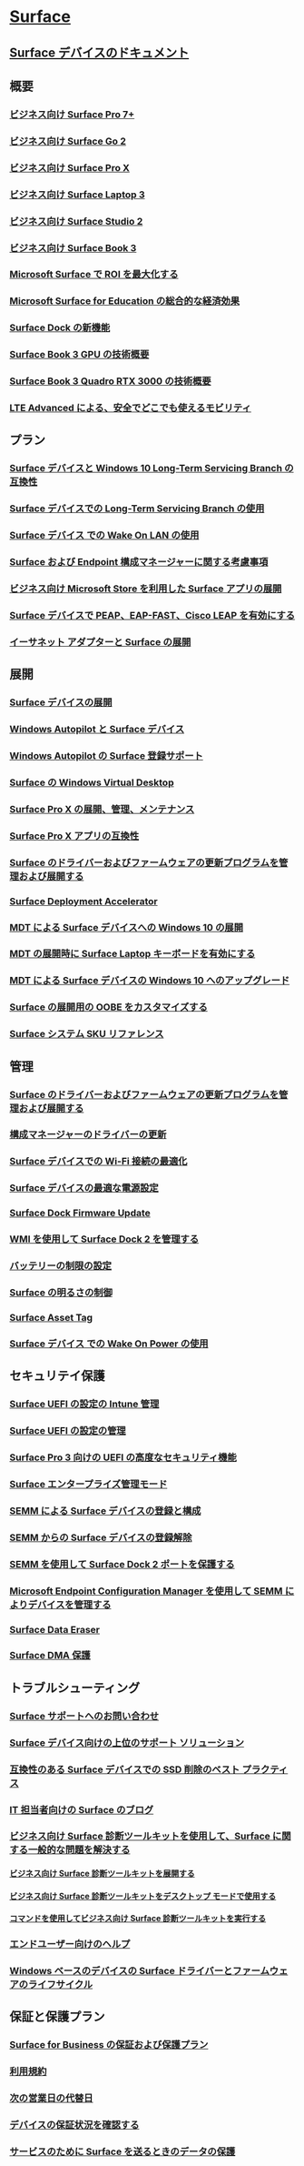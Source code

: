 # [Surface](index.yml)

## [Surface デバイスのドキュメント](get-started.yml)

## 概要

### [ビジネス向け Surface Pro 7+](https://www.microsoft.com/surface/business/surface-pro-7-plus)
### [ビジネス向け Surface Go 2](https://www.microsoft.com/surface/business/surface-go-2)
### [ビジネス向け Surface Pro X](https://www.microsoft.com/surface/business/surface-pro-x)
### [ビジネス向け Surface Laptop 3](https://www.microsoft.com/surface/business/surface-laptop-3)
### [ビジネス向け Surface Studio 2](https://www.microsoft.com/surface/business/surface-studio-2)
### [ビジネス向け Surface Book 3](https://www.microsoft.com/surface/business/surface-book-3)
### [Microsoft Surface で ROI を最大化する](forrester-tei-study.md)
### [Microsoft Surface for Education の総合的な経済効果](forrester-tei-edu-study.md)
### [Surface Dock の新機能](surface-dock-whats-new.md)
### [Surface Book 3 GPU の技術概要](surface-book-GPU-overview.md)
### [Surface Book 3 Quadro RTX 3000 の技術概要](surface-book-quadro.md)
### [LTE Advanced による、安全でどこでも使えるモビリティ](https://www.microsoft.com/surface/business/lte-laptops-and-tablets)

## プラン

### [Surface デバイスと Windows 10 Long-Term Servicing Branch の互換性](surface-device-compatibility-with-windows-10-ltsc.md)
### [Surface デバイスでの Long-Term Servicing Branch の使用](ltsb-for-surface.md)
### [Surface デバイス での Wake On LAN の使用](wake-on-lan-for-surface-devices.md)
### [Surface および Endpoint 構成マネージャーに関する考慮事項](considerations-for-surface-and-system-center-configuration-manager.md)
### [ビジネス向け Microsoft Store を利用した Surface アプリの展開](deploy-surface-app-with-windows-store-for-business.md)
### [Surface デバイスで PEAP、EAP-FAST、Cisco LEAP を有効にする](enable-peap-eap-fast-and-cisco-leap-on-surface-devices.md)
### [イーサネット アダプターと Surface の展開](ethernet-adapters-and-surface-device-deployment.md)

## 展開

### [Surface デバイスの展開](deploy.md)
### [Windows Autopilot と Surface デバイス](windows-autopilot-and-surface-devices.md)
### [Windows Autopilot の Surface 登録サポート](surface-autopilot-registration-support.md)
### [Surface の Windows Virtual Desktop](windows-virtual-desktop-surface.md)
### [Surface Pro X の展開、管理、メンテナンス](surface-pro-arm-app-management.md)
### [Surface Pro X アプリの互換性](surface-pro-arm-app-performance.md)
### [Surface のドライバーおよびファームウェアの更新プログラムを管理および展開する](manage-surface-driver-and-firmware-updates.md)
### [Surface Deployment Accelerator](microsoft-surface-deployment-accelerator.md)
### [MDT による Surface デバイスへの Windows 10 の展開](deploy-windows-10-to-surface-devices-with-mdt.md)
### [MDT の展開時に Surface Laptop キーボードを有効にする](enable-surface-keyboard-for-windows-pe-deployment.md)
### [MDT による Surface デバイスの Windows 10 へのアップグレード](upgrade-surface-devices-to-windows-10-with-mdt.md)
### [Surface の展開用の OOBE をカスタマイズする](customize-the-oobe-for-surface-deployments.md)
### [Surface システム SKU リファレンス](surface-system-sku-reference.md)

## 管理

### [Surface のドライバーおよびファームウェアの更新プログラムを管理および展開する](manage-surface-driver-and-firmware-updates.md)
### [構成マネージャーのドライバーの更新](manage-surface-driver-updates-configuration-manager.md)
### [Surface デバイスでの Wi-Fi 接続の最適化](surface-wireless-connect.md)
### [Surface デバイスの最適な電源設定](maintain-optimal-power-settings-on-Surface-devices.md)
### [Surface Dock Firmware Update](surface-dock-firmware-update.md)
### [WMI を使用して Surface Dock 2 を管理する](surface-dock2-wmi.md)
### [バッテリーの制限の設定](battery-limit.md)
### [Surface の明るさの制御](microsoft-surface-brightness-control.md)
### [Surface Asset Tag](assettag.md)
### [Surface デバイス での Wake On Power の使用](wake-on-power-for-surface.md)

## セキュリテイ保護

### [Surface UEFI の設定の Intune 管理](surface-manage-dfci-guide.md)
### [Surface UEFI の設定の管理](manage-surface-uefi-settings.md)
### [Surface Pro 3 向けの UEFI の高度なセキュリティ機能](advanced-uefi-security-features-for-surface-pro-3.md)
### [Surface エンタープライズ管理モード](surface-enterprise-management-mode.md)
### [SEMM による Surface デバイスの登録と構成](enroll-and-configure-surface-devices-with-semm.md)
### [SEMM からの Surface デバイスの登録解除](unenroll-surface-devices-from-semm.md)
### [SEMM を使用して Surface Dock 2 ポートを保護する](secure-surface-dock-ports-semm.md)
### [Microsoft Endpoint Configuration Manager を使用して SEMM によりデバイスを管理する](use-system-center-configuration-manager-to-manage-devices-with-semm.md)
### [Surface Data Eraser](microsoft-surface-data-eraser.md)
### [Surface DMA 保護](dma-protect.md)

## トラブルシューティング
### [Surface サポートへのお問い合わせ](contact-surface-support.md)
### [Surface デバイス向けの上位のサポート ソリューション](support-solutions-surface.md)
### [互換性のある Surface デバイスでの SSD 削除のベスト プラクティス](surface-ssd-removal-guide.md)
### [IT 担当者向けの Surface のブログ](https://techcommunity.microsoft.com/t5/surface-it-pro-blog/bg-p/SurfaceITPro)
### [ビジネス向け Surface 診断ツールキットを使用して、Surface に関する一般的な問題を解決する](surface-diagnostic-toolkit-for-business-intro.md)
#### [ビジネス向け Surface 診断ツールキットを展開する](surface-diagnostic-toolkit-business.md)
#### [ビジネス向け Surface 診断ツールキットをデスクトップ モードで使用する](surface-diagnostic-toolkit-desktop-mode.md)
#### [コマンドを使用してビジネス向け Surface 診断ツールキットを実行する](surface-diagnostic-toolkit-command-line.md)
### [エンドユーザー向けのヘルプ](https://support.microsoft.com/products/surface-devices)
### [Windows ベースのデバイスの Surface ドライバーとファームウェアのライフサイクル](surface-driver-firmware-lifecycle-support.md)

## 保証と保護プラン
### [Surface for Business の保証および保護プラン](https://www.microsoft.com/surface/business/warranty-service-offerings-and-support)
### [利用規約](https://support.microsoft.com/help/4493926/warranties-extended-service-plans-and-terms-conditions-for-your-device)
### [次の営業日の代替日](surface-next-business-day-replacement.md)
### [デバイスの保証状況を確認する](https://mybusinessservice.surface.com/)
### [サービスのために Surface を送るときのデータの保護](https://support.microsoft.com/help/4023508/surface-faq-protecting-your-data-service)